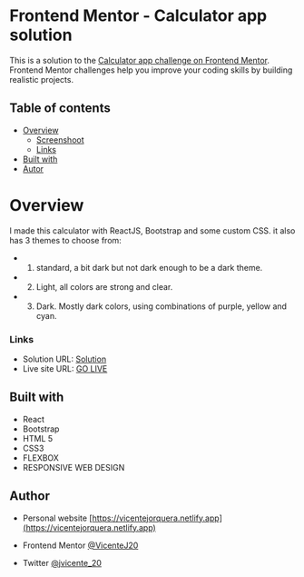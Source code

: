 # Frontend Mentor - Calculator app solution

This is a solution to the [Calculator app challenge on Frontend Mentor](https://www.frontendmentor.io/challenges/calculator-app-9lteq5N29). Frontend Mentor challenges help you improve your coding skills by building realistic projects. 

## Table of contents

- [Overview](#overview)
    - [Screenshoot](#screenshot)
    - [Links](#links)
- [Built with](#built-with)
- [Autor](#autor)

# Overview

I made this calculator with ReactJS, Bootstrap and some custom CSS. it also has 3 themes to choose from:

- 1. standard, a bit dark but not dark enough to be a dark theme.

- 2. Light, all colors are strong and clear.

- 3. Dark. Mostly dark colors, using combinations of purple, yellow and cyan.


### Links

- Solution URL: [Solution](https://github.com/VicenteJ20/100daysofcode/tree/main/FontEnd_Mentor/calculator-app)
- Live site URL: [GO LIVE](https://jvicente20-calculator-app.netlify.app/)

## Built with
- React
- Bootstrap
- HTML 5
- CSS3
- FLEXBOX
- RESPONSIVE WEB DESIGN

## Author
- Personal website [https://vicentejorquera.netlify.app](https://vicentejorquera.netlify.app)

- Frontend Mentor  [@VicenteJ20](https://www.frontendmentor.io/profile/VicenteJ20)

- Twitter [@jvicente_20](https://www.twitter.com/jvicente_20)
